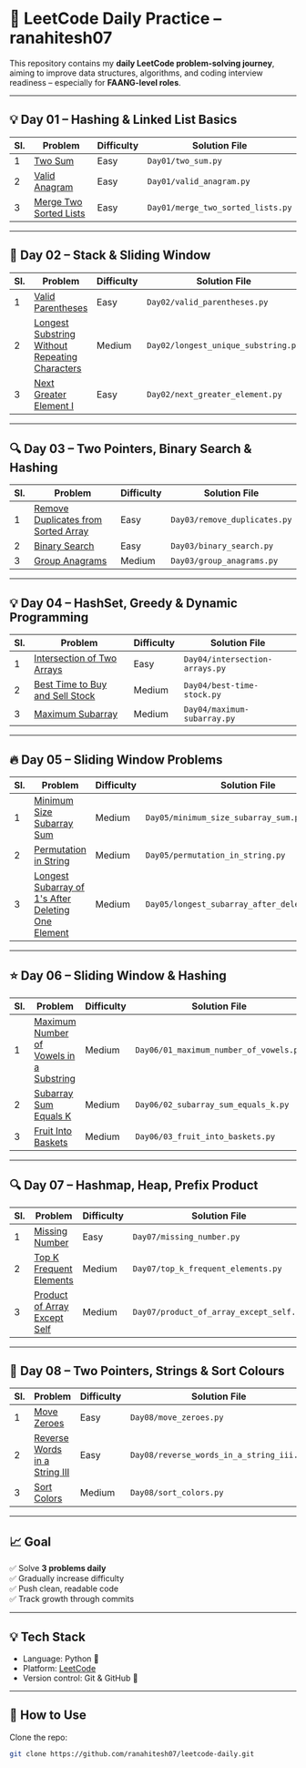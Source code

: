 # 📘 LeetCode Daily Practice – ranahitesh07

This repository contains my **daily LeetCode problem-solving journey**, aiming to improve data structures, algorithms, and coding interview readiness – especially for **FAANG-level roles**.

---

## 💡 Day 01 – Hashing & Linked List Basics

| Sl. |Problem | Difficulty | Solution File |
|-----|--------|------------|----------------|
| 1 | [Two Sum](https://leetcode.com/problems/two-sum) | Easy | `Day01/two_sum.py` |
| 2 | [Valid Anagram](https://leetcode.com/problems/valid-anagram) | Easy | `Day01/valid_anagram.py` |
| 3 | [Merge Two Sorted Lists](https://leetcode.com/problems/merge-two-sorted-lists) | Easy | `Day01/merge_two_sorted_lists.py` |

---
## 🧩 Day 02 – Stack & Sliding Window

| Sl.  | Problem                                                                              | Difficulty | Solution File                                       |
|----|--------------------------------------------------------------------------------------|------------|--------------------------------------------|
| 1  | [Valid Parentheses](https://leetcode.com/problems/valid-parentheses/)               | Easy       | `Day02/valid_parentheses.py`               |
| 2  | [Longest Substring Without Repeating Characters](https://leetcode.com/problems/longest-substring-without-repeating-characters/) | Medium     | `Day02/longest_unique_substring.py`        |
| 3  | [Next Greater Element I](https://leetcode.com/problems/next-greater-element-i/)     | Easy       | `Day02/next_greater_element.py`            |

---
## 🔍 Day 03 – Two Pointers, Binary Search & Hashing

| Sl. | Problem | Difficulty | Solution File |
|---|---------|----------|------------|
| 1 | [Remove Duplicates from Sorted Array](https://leetcode.com/problems/remove-duplicates-from-sorted-array/) | Easy | `Day03/remove_duplicates.py` |
| 2 | [Binary Search](https://leetcode.com/problems/binary-search/) | Easy | `Day03/binary_search.py` |
| 3 | [Group Anagrams](https://leetcode.com/problems/group-anagrams/) | Medium | `Day03/group_anagrams.py` |
 
---
## 💡 Day 04 – HashSet, Greedy & Dynamic Programming

| Sl. | Problem | Difficulty | Solution File |
|-----|---------|------------|----------------|
| 1 | [Intersection of Two Arrays](https://leetcode.com/problems/intersection-of-two-arrays/) | Easy | `Day04/intersection-arrays.py` |
| 2 | [Best Time to Buy and Sell Stock](https://leetcode.com/problems/best-time-to-buy-and-sell-stock/) | Medium | `Day04/best-time-stock.py` |
| 3 | [Maximum Subarray](https://leetcode.com/problems/maximum-subarray/) | Medium | `Day04/maximum-subarray.py` |

---
## 🔥 Day 05 – Sliding Window Problems

| Sl. | Problem | Difficulty | Solution File |
|-----|---------|------------|----------------|
| 1 | [Minimum Size Subarray Sum](https://leetcode.com/problems/minimum-size-subarray-sum/) | Medium | `Day05/minimum_size_subarray_sum.py` |
| 2 | [Permutation in String](https://leetcode.com/problems/permutation-in-string/) | Medium | `Day05/permutation_in_string.py`|
| 3 | [Longest Subarray of 1's After Deleting One Element](https://leetcode.com/problems/longest-subarray-of-1s-after-deleting-one-element/) | Medium | `Day05/longest_subarray_after_deleting_one.py` |

---
## ⭐ Day 06 – Sliding Window & Hashing

| Sl. | Problem | Difficulty | Solution File |
|-----|---------|------------|----------------|
| 1 | [Maximum Number of Vowels in a Substring](https://leetcode.com/problems/maximum-number-of-vowels-in-a-substring-of-given-length/) | Medium | `Day06/01_maximum_number_of_vowels.py` |
| 2 | [Subarray Sum Equals K](https://leetcode.com/problems/subarray-sum-equals-k/) | Medium | `Day06/02_subarray_sum_equals_k.py` |
| 3 | [Fruit Into Baskets](https://leetcode.com/problems/fruit-into-baskets/) | Medium | `Day06/03_fruit_into_baskets.py` |

---
## 🔍 Day 07 – Hashmap, Heap, Prefix Product

| Sl. | Problem | Difficulty | Solution File |
|-----|---------|------------|----------------|
| 1 | [Missing Number](https://leetcode.com/problems/missing-number/) | Easy | `Day07/missing_number.py` |
| 2 | [Top K Frequent Elements](https://leetcode.com/problems/top-k-frequent-elements/) | Medium | `Day07/top_k_frequent_elements.py` |
| 3 | [Product of Array Except Self](https://leetcode.com/problems/product-of-array-except-self/) | Medium | `Day07/product_of_array_except_self.py` |

---
## 🧠 Day 08 – Two Pointers, Strings & Sort Colours

| Sl. | Problem | Difficulty | Solution File |
|-----|---------|------------|----------------|
| 1 | [Move Zeroes](https://leetcode.com/problems/move-zeroes/) | Easy | `Day08/move_zeroes.py` |
| 2 | [Reverse Words in a String III](https://leetcode.com/problems/reverse-words-in-a-string-iii/) | Easy | `Day08/reverse_words_in_a_string_iii.py` |
| 3 | [Sort Colors](https://leetcode.com/problems/sort-colors/) | Medium | `Day08/sort_colors.py` |

---
## 📈 Goal

✅ Solve **3 problems daily**  
✅ Gradually increase difficulty  
✅ Push clean, readable code  
✅ Track growth through commits

---

## 💡 Tech Stack

- Language: Python 🐍
- Platform: [LeetCode](https://leetcode.com/)
- Version control: Git & GitHub 🔧

---

## 🚀 How to Use

Clone the repo:

```bash
git clone https://github.com/ranahitesh07/leetcode-daily.git
